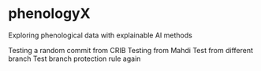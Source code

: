 # phenologyX
Exploring phenological data with explainable AI methods

Testing a random commit from CRIB
Testing from Mahdi
Test from different branch
Test branch protection rule again
